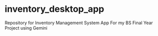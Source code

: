 # inventory_desktop_app
Repository for Inventory Management System App For my BS Final Year Project using Gemini
